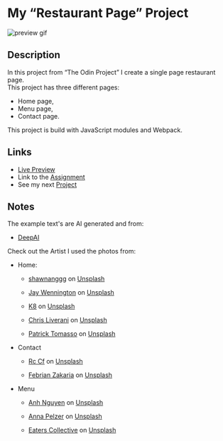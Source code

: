 # My “Restaurant Page” Project
![preview gif](./media/prev.gif)

## Description
In this project from “The Odin Project” I create a single page restaurant page. <br>
This project has three different pages: 

- Home page,
- Menu page,
- Contact page.

This project is build with JavaScript modules and Webpack.

## Links
- [Live Preview](https://tomsoerr.github.io/odin-restaurant-page/)
- Link to the [Assignment](https://www.theodinproject.com/lessons/node-path-javascript-restaurant-page)
- See my next [Project]()

## Notes
The example text's are AI generated and from:
- [DeepAI](https://deepai.org/machine-learning-model/text-generator)

Check out the Artist I used the photos from:
- Home:
  - <a href="https://unsplash.com/@shawnanggg?utm_source=unsplash&amp;utm_medium=referral&amp;utm_content=creditCopyText">shawnanggg</a> on <a href="https://unsplash.com/s/photos/restaurant?utm_source=unsplash&amp;utm_medium=referral&amp;utm_content=creditCopyText">Unsplash</a>

  - <a href="https://unsplash.com/@jaywennington?utm_source=unsplash&amp;utm_medium=referral&amp;utm_content=creditCopyText">Jay Wennington</a> on <a href="https://unsplash.com/s/photos/restaurant?utm_source=unsplash&amp;utm_medium=referral&amp;utm_content=creditCopyText">Unsplash</a>

  - <a href="https://unsplash.com/@k8_iv?utm_source=unsplash&amp;utm_medium=referral&amp;utm_content=creditCopyText">K8</a> on <a href="https://unsplash.com/s/photos/restaurant?utm_source=unsplash&amp;utm_medium=referral&amp;utm_content=creditCopyText">Unsplash</a>

  - <a href="https://unsplash.com/@chrisliverani?utm_source=unsplash&amp;utm_medium=referral&amp;utm_content=creditCopyText">Chris Liverani</a> on <a href="https://unsplash.com/s/photos/restaurant?utm_source=unsplash&amp;utm_medium=referral&amp;utm_content=creditCopyText">Unsplash</a>

  - <a href="https://unsplash.com/@impatrickt?utm_source=unsplash&amp;utm_medium=referral&amp;utm_content=creditCopyText">Patrick Tomasso</a> on <a href="https://unsplash.com/s/photos/restaurant?utm_source=unsplash&amp;utm_medium=referral&amp;utm_content=creditCopyText">Unsplash</a>

- Contact
  - <a href="https://unsplash.com/@rccf?utm_source=unsplash&amp;utm_medium=referral&amp;utm_content=creditCopyText">Rc Cf</a> on <a href="https://unsplash.com/s/photos/chef?utm_source=unsplash&amp;utm_medium=referral&amp;utm_content=creditCopyText">Unsplash</a>

  - <a href="https://unsplash.com/@febrianzakaria?utm_source=unsplash&amp;utm_medium=referral&amp;utm_content=creditCopyText">Febrian Zakaria</a> on <a href="https://unsplash.com/s/photos/chef?utm_source=unsplash&amp;utm_medium=referral&amp;utm_content=creditCopyText">Unsplash</a>

- Menu
  - <a href="https://unsplash.com/@pwign?utm_source=unsplash&amp;utm_medium=referral&amp;utm_content=creditCopyText">Anh Nguyen</a> on <a href="https://unsplash.com/s/photos/food?utm_source=unsplash&amp;utm_medium=referral&amp;utm_content=creditCopyText">Unsplash</a>

  - <a href="https://unsplash.com/@annapelzer?utm_source=unsplash&amp;utm_medium=referral&amp;utm_content=creditCopyText">Anna Pelzer</a> on <a href="https://unsplash.com/s/photos/food?utm_source=unsplash&amp;utm_medium=referral&amp;utm_content=creditCopyText">Unsplash</a>

  - <a href="https://unsplash.com/@eaterscollective?utm_source=unsplash&amp;utm_medium=referral&amp;utm_content=creditCopyText">Eaters Collective</a> on <a href="https://unsplash.com/s/photos/food?utm_source=unsplash&amp;utm_medium=referral&amp;utm_content=creditCopyText">Unsplash</a>